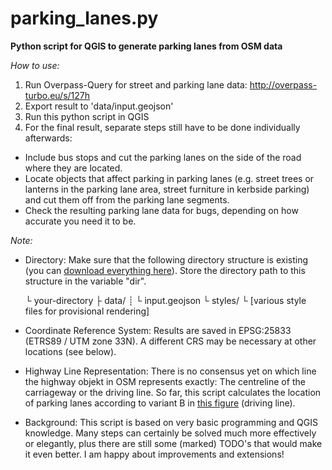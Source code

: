 # parking_lanes.py
**Python script for QGIS to generate parking lanes from OSM data**

*How to use:*
1. Run Overpass-Query for street and parking lane data: http://overpass-turbo.eu/s/127h
2. Export result to 'data/input.geojson'
3. Run this python script in QGIS
4. For the final result, separate steps still have to be done individually afterwards:
* Include bus stops and cut the parking lanes on the side of the road where they are located.
* Locate objects that affect parking in parking lanes (e.g. street trees or lanterns in the parking lane area, street furniture in kerbside parking) and cut them off from the parking lane segments.
* Check the resulting parking lane data for bugs, depending on how accurate you need it to be.

*Note:*
* Directory: Make sure that the following directory structure is existing (you can [download everything here](https://github.com/SupaplexOSM/strassenraumkarte-neukoelln/tree/main/scripts)). Store the directory path to this structure in the variable "dir".

    └ your-directory
     ├ data/
     ┊ └ input.geojson
     └ styles/
       └ [various style files for provisional rendering]

* Coordinate Reference System: Results are saved in EPSG:25833 (ETRS89 / UTM zone 33N). A different CRS may be necessary at other locations (see below).

* Highway Line Representation: There is no consensus yet on which line the highway objekt in OSM represents exactly: The centreline of the carriageway or the driving line. So far, this script calculates the location of parking lanes according to variant B in [this figure](https://wiki.openstreetmap.org/wiki/File:Highway_representation.png) (driving line).

* Background: This script is based on very basic programming and QGIS knowledge. Many steps can certainly be solved much more effectively or elegantly, plus there are still some (marked) TODO's that would make it even better. I am happy about improvements and extensions!
